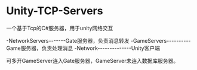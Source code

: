 # Unity-TCP-Servers
一个基于Tcp的C#服务器，用于unity网络交互


-NetworkServers-------Gate服务器，负责消息转发
-GameServers----------Game服务器，负责处理消息
-Network--------------Unity客户端

可多开GameServer连入Gate服务器，GameServer未连入数据库服务器。

